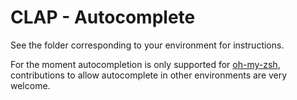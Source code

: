 # CLAP - Autocomplete

See the folder corresponding to your environment for instructions.

For the moment autocompletion is only supported for [oh-my-zsh](https://github.com/ohmyzsh/ohmyzsh), contributions to allow autocomplete in other environments are very welcome.
